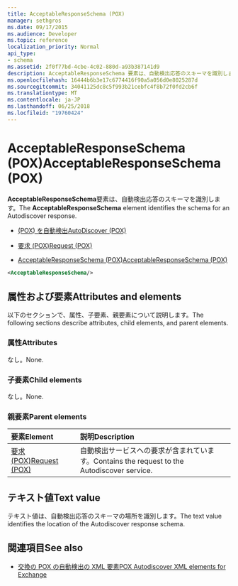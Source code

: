 ```yaml
---
title: AcceptableResponseSchema (POX)
manager: sethgros
ms.date: 09/17/2015
ms.audience: Developer
ms.topic: reference
localization_priority: Normal
api_type:
- schema
ms.assetid: 2f0f77bd-4cbe-4c02-880d-a93b387141d9
description: AcceptableResponseSchema 要素は、自動検出応答のスキーマを識別します。
ms.openlocfilehash: 16444b6b3e17c6774416f90a5a056d0e8025287d
ms.sourcegitcommit: 34041125dc8c5f993b21cebfc4f8b72f0fd2cb6f
ms.translationtype: MT
ms.contentlocale: ja-JP
ms.lasthandoff: 06/25/2018
ms.locfileid: "19760424"
---
```

# <a name="acceptableresponseschema-pox"></a><span data-ttu-id="3d0e9-103">AcceptableResponseSchema (POX)</span><span class="sxs-lookup"><span data-stu-id="3d0e9-103">AcceptableResponseSchema (POX)</span></span>

<span data-ttu-id="3d0e9-104">**AcceptableResponseSchema**要素は、自動検出応答のスキーマを識別します。</span><span class="sxs-lookup"><span data-stu-id="3d0e9-104">The **AcceptableResponseSchema** element identifies the schema for an Autodiscover response.</span></span> 
  
- [<span data-ttu-id="3d0e9-105">(POX) を自動検出</span><span class="sxs-lookup"><span data-stu-id="3d0e9-105">AutoDiscover (POX)</span></span>](autodiscover-pox.md)
  
- [<span data-ttu-id="3d0e9-106">要求 (POX)</span><span class="sxs-lookup"><span data-stu-id="3d0e9-106">Request (POX)</span></span>](request-pox.md)
  
- [<span data-ttu-id="3d0e9-107">AcceptableResponseSchema (POX)</span><span class="sxs-lookup"><span data-stu-id="3d0e9-107">AcceptableResponseSchema (POX)</span></span>](acceptableresponseschema-pox.md)
  
```xml
<AcceptableResponseSchema/>
```

## <a name="attributes-and-elements"></a><span data-ttu-id="3d0e9-108">属性および要素</span><span class="sxs-lookup"><span data-stu-id="3d0e9-108">Attributes and elements</span></span>

<span data-ttu-id="3d0e9-109">以下のセクションで、属性、子要素、親要素について説明します。</span><span class="sxs-lookup"><span data-stu-id="3d0e9-109">The following sections describe attributes, child elements, and parent elements.</span></span>
  
### <a name="attributes"></a><span data-ttu-id="3d0e9-110">属性</span><span class="sxs-lookup"><span data-stu-id="3d0e9-110">Attributes</span></span>

<span data-ttu-id="3d0e9-111">なし。</span><span class="sxs-lookup"><span data-stu-id="3d0e9-111">None.</span></span>
  
### <a name="child-elements"></a><span data-ttu-id="3d0e9-112">子要素</span><span class="sxs-lookup"><span data-stu-id="3d0e9-112">Child elements</span></span>

<span data-ttu-id="3d0e9-113">なし。</span><span class="sxs-lookup"><span data-stu-id="3d0e9-113">None.</span></span>
  
### <a name="parent-elements"></a><span data-ttu-id="3d0e9-114">親要素</span><span class="sxs-lookup"><span data-stu-id="3d0e9-114">Parent elements</span></span>

|<span data-ttu-id="3d0e9-115">**要素**</span><span class="sxs-lookup"><span data-stu-id="3d0e9-115">**Element**</span></span>|<span data-ttu-id="3d0e9-116">**説明**</span><span class="sxs-lookup"><span data-stu-id="3d0e9-116">**Description**</span></span>|
|:-----|:-----|
|[<span data-ttu-id="3d0e9-117">要求 (POX)</span><span class="sxs-lookup"><span data-stu-id="3d0e9-117">Request (POX)</span></span>](request-pox.md) <br/> |<span data-ttu-id="3d0e9-118">自動検出サービスへの要求が含まれています。</span><span class="sxs-lookup"><span data-stu-id="3d0e9-118">Contains the request to the Autodiscover service.</span></span>  <br/> |
   
## <a name="text-value"></a><span data-ttu-id="3d0e9-119">テキスト値</span><span class="sxs-lookup"><span data-stu-id="3d0e9-119">Text value</span></span>

<span data-ttu-id="3d0e9-120">テキスト値は、自動検出応答のスキーマの場所を識別します。</span><span class="sxs-lookup"><span data-stu-id="3d0e9-120">The text value identifies the location of the Autodiscover response schema.</span></span>
  
## <a name="see-also"></a><span data-ttu-id="3d0e9-121">関連項目</span><span class="sxs-lookup"><span data-stu-id="3d0e9-121">See also</span></span>

- [<span data-ttu-id="3d0e9-122">交換の POX の自動検出の XML 要素</span><span class="sxs-lookup"><span data-stu-id="3d0e9-122">POX Autodiscover XML elements for Exchange</span></span>](pox-autodiscover-xml-elements-for-exchange.md)

